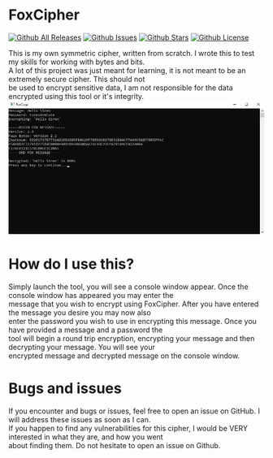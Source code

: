 # FoxCipher
[![Github All Releases](https://img.shields.io/github/downloads/PapyrusCompendium/FoxCipher/total.svg)]()
[![Github Issues](https://img.shields.io/github/issues/PapyrusCompendium/FoxCipher.svg)]()
[![Github Stars](https://img.shields.io/github/stars/PapyrusCompendium/FoxCipher.svg)]()
[![Github License](https://img.shields.io/github/license/PapyrusCompendium/FoxCipher.svg)]()

This is my own symmetric cipher, written from scratch. I wrote this to test my skills for working with bytes and bits.  
A lot of this project was just meant for learning, it is not meant to be an extremely secure cipher. This should not  
be used to encrypt sensitive data, I am not responsible for the data encrypted using this tool or it's integrity.
[![Tool Screenshot](https://github.com/PapyrusCompendium/FoxCipher/blob/master/ScreenShot.jpg?raw=true)]()

# How do I use this?
Simply launch the tool, you will see a console window appear. Once the console window has appeared you may enter the  
message that you wish to encrypt using FoxCipher. After you have entered the message you desire you may now also  
enter the password you wish to use in encrypting this message. Once you have provided a message and a password the  
tool will begin a round trip encryption, encrypting your message and then decrypting your message. You will see your  
encrypted message and decrypted message on the console window.

# Bugs and issues
If you encounter and bugs or issues, feel free to open an issue on GitHub. I will address these issues as soon as I can.  
If you happen to find any vulnerabilities for this cipher, I would be VERY interested in what they are, and how you went  
about finding them. Do not hesitate to open an issue on Github.